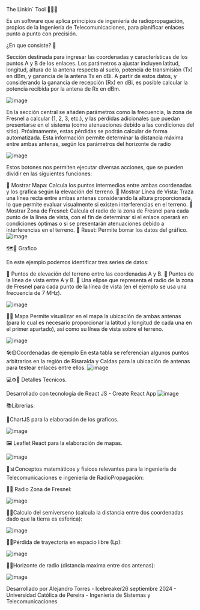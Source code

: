 The Linkin´ Tool 📡📡📡

Es un software que aplica principios de ingeniería de radiopropagación, propios de la Ingeniería de Telecomunicaciones, para planificar enlaces punto a punto con precisión.

¿En que consiste? 🔻

Sección destinada para ingresar las coordenadas y características de los puntos A y B de los enlaces. Los parámetros a ajustar incluyen latitud, longitud, altura de la antena respecto al suelo, potencia de transmisión (Tx) en dBm, y ganancia de la antena Tx en dBi. A partir de estos datos, y considerando la ganancia de recepción (Rx) en dBi, es posible calcular la potencia recibida por la antena de Rx en dBm.

![image](https://github.com/user-attachments/assets/f818c37c-87bc-43c8-8cda-be3e1f6d6057)

En la sección central se añaden parámetros como la frecuencia, la zona de Fresnel a calcular (1, 2, 3, etc.), y las pérdidas adicionales que puedan presentarse en el sistema (como atenuaciones debido a las condiciones del sitio). Próximamente, estas pérdidas se podrán calcular de forma automatizada. Esta información permite determinar la distancia máxima entre ambas antenas, según los parámetros del horizonte de radio

![image](https://github.com/user-attachments/assets/d945b7cd-469f-4d8c-9f0f-a45a363cac70)

Estos botones nos permiten ejecutar diversas acciones, que se pueden dividir en las siguientes funciones:

📌 Mostrar Mapa: Calcula los puntos intermedios entre ambas coordenadas y los grafica según la elevación del terreno.
📌 Mostrar Línea de Vista: Traza una línea recta entre ambas antenas considerando la altura proporcionada, lo que permite evaluar visualmente si existen interferencias en el terreno.
📌 Mostrar Zona de Fresnel: Calcula el radio de la zona de Fresnel para cada punto de la línea de vista, con el fin de determinar si el enlace operará en condiciones óptimas o si se presentarán atenuaciones debido a interferencias en el terreno.
📌 Reset: Permite borrar los datos del gráfico.
![image](https://github.com/user-attachments/assets/603b2b8a-6c23-482e-b455-a9a41a1253f7)

🗺📍 Grafico

En este ejemplo podemos identificar tres series de datos:

🔹 Puntos de elevación del terreno entre las coordenadas A y B.
🔹 Puntos de la línea de vista entre A y B.
🔹 Una elipse que representa el radio de la zona de Fresnel para cada punto de la línea de vista (en el ejemplo se usa una frecuencia de 7 MHz).

![image](https://github.com/user-attachments/assets/b5ae9d5b-8a43-4490-b873-422063726cff)

🎯🔰 Mapa
Permite visualizar en el mapa la ubicación de ambas antenas (para lo cual es necesario proporcionar la latitud y longitud de cada una en el primer apartado), así como su línea de vista sobre el terreno.

![image](https://github.com/user-attachments/assets/e7550033-401a-4761-868d-62a3d910e3a1)

🛠🟡Coordenadas de ejemplo
En esta tabla se referencian algunos puntos arbitrarios en la región de Risaralda y Caldas para la ubicación de antenas para testear enlaces entre ellos.
![image](https://github.com/user-attachments/assets/43139af3-7574-471b-8302-72e6f5ceaa08)

💻⚙📡 Detalles Tecnicos.

Desarrollado con tecnologia de React JS - Create React App
![image](https://github.com/user-attachments/assets/782b6b1c-8aab-4526-83a9-33dfcb4608bc)

📚Librerias: 

🎴ChartJS para la elaboración de los graficos.

![image](https://github.com/user-attachments/assets/7058463e-fa92-4292-bdc9-e38ce8225c35)

🖼 Leaflet React para la elaboración de mapas.

![image](https://github.com/user-attachments/assets/e56d14b6-bfee-4e62-a472-58ca3f50e2d4)

📓📊Conceptos matemáticos y fisicos relevantes para la ingenieria de Telecomunicaciones e ingenieria de RadioPropagación: 

🏴‍☠️ Radio Zona de Fresnel:

![image](https://github.com/user-attachments/assets/67ec6f5b-c9ba-4a85-b16a-e5834818e8df)

🏴‍☠️Calculo del semiverseno (calcula la distancia entre dos coordenadas dado que la tierra es esferica):

![image](https://github.com/user-attachments/assets/9359928f-1802-41d7-b485-904ab30381af)

🏴‍☠️Pérdida de trayectoria en espacio libre (Lp):

![image](https://github.com/user-attachments/assets/1dc5e2a9-32d6-457d-a87b-d8ac773bfeb7)

🏴‍☠️Horizonte de radio (distancia maxima entre dos antenas):

![image](https://github.com/user-attachments/assets/05a5e2ae-2e1f-4593-829a-f4434b45ad9b)


Desarrollado por Alejandro Torres - Icebreaker26 septiembre 2024 - Universidad Católica de Pereira - Ingenieria de Sistemas y Telecomunicaciones







